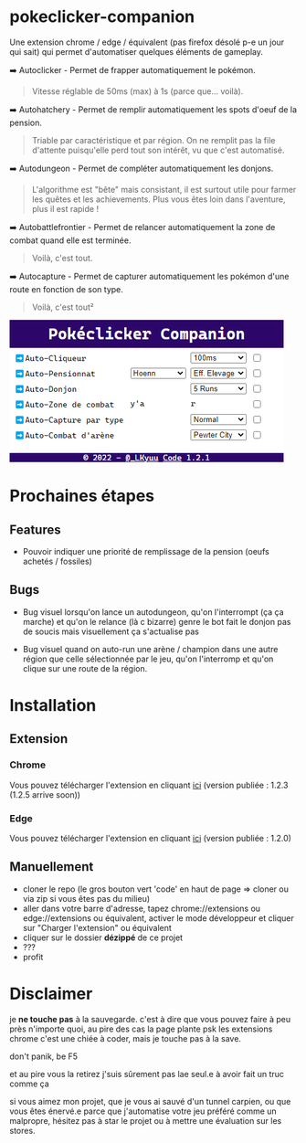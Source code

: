 # pokeclicker-companion
Une extension chrome / edge / équivalent (pas firefox désolé p-e un jour qui sait) qui permet d'automatiser quelques éléments de gameplay.

➡️ Autoclicker - Permet de frapper automatiquement le pokémon.
> Vitesse réglable de 50ms (max) à 1s (parce que... voilà).

➡️ Autohatchery - Permet de remplir automatiquement les spots d'oeuf de la pension.
> Triable par caractéristique et par région. On ne remplit pas la file d'attente puisqu'elle perd tout son intérêt, vu que c'est automatisé.

➡️ Autodungeon - Permet de compléter automatiquement les donjons.
> L'algorithme est "bête" mais consistant, il est surtout utile pour farmer les quêtes et les achievements. Plus vous êtes loin dans l'aventure, plus il est rapide !

➡️ Autobattlefrontier - Permet de relancer automatiquement la zone de combat quand elle est terminée.
> Voilà, c'est tout.

➡️ Autocapture - Permet de capturer automatiquement les pokémon d'une route en fonction de son type.
> Voilà, c'est tout²

![capture d'écran du jeu](icons/screenshot.png)
# Prochaines étapes
## Features
- Pouvoir indiquer une priorité de remplissage de la pension (oeufs achetés / fossiles)

## Bugs
- Bug visuel lorsqu'on lance un autodungeon, qu'on l'interrompt (ça ça marche) et qu'on le relance (là c bizarre) genre le bot fait le donjon pas de soucis mais visuellement ça s'actualise pas

- Bug visuel quand on auto-run une arène / champion dans une autre région que celle sélectionnée par le jeu, qu'on l'interromp et qu'on clique sur une route de la région.

# Installation
## Extension 
### Chrome
Vous pouvez télécharger l'extension en cliquant [ici](https://chrome.google.com/webstore/detail/pokeclicker-companion/megnhoifgnbkfomlbjjjcmjhiiaoiadn?hl=fr&authuser=0) (version publiée : 1.2.3 (1.2.5 arrive soon))

### Edge
Vous pouvez télécharger l'extension en cliquant [ici](https://microsoftedge.microsoft.com/addons/detail/pokeclicker-companion/nbbeacjccocdhaaakaoegppdabcmehbb) (version publiée : 1.2.0)

## Manuellement
- cloner le repo (le gros bouton vert 'code' en haut de page => cloner ou via zip si vous êtes pas du milieu)
- aller dans votre barre d'adresse, tapez chrome://extensions ou edge://extensions ou équivalent, activer le mode développeur et cliquer sur "Charger l'extension" ou équivalent
- cliquer sur le dossier **dézippé** de ce projet
- ???
- profit

# Disclaimer
je **ne touche pas** à la sauvegarde. c'est à dire que vous pouvez faire à peu près n'importe quoi, au pire des cas la page plante psk les extensions chrome c'est une chiée à coder, mais je touche pas à la save.

don't panik, be F5

et au pire vous la retirez j'suis sûrement pas lae seul.e à avoir fait un truc comme ça

si vous aimez mon projet, que je vous ai sauvé d'un tunnel carpien, ou que vous êtes énervé.e parce que j'automatise votre jeu préféré comme un malpropre, hésitez pas à star le projet ou à mettre une évaluation sur les stores.